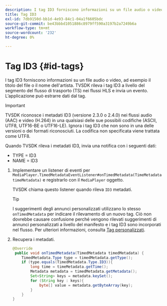 ```yaml
---
description: I tag ID3 forniscono informazioni su un file audio o video, ad esempio il titolo del file o il nome dell'artista. TVSDK rileva i tag ID3 a livello del segmento del flusso di trasporto (TS) nei flussi HLS e invia un evento. L’applicazione può estrarre dati dal tag.
title: Tag ID3
exl-id: 7db9150d-bb1d-4e93-84c1-04a1f6605bdc
source-git-commit: be43bbbd1051886c8979ff590a3197b2a7249b6a
workflow-type: tm+mt
source-wordcount: '232'
ht-degree: 0%

---
```


# Tag ID3 {#id-tags}

I tag ID3 forniscono informazioni su un file audio o video, ad esempio il titolo del file o il nome dell&#39;artista. TVSDK rileva i tag ID3 a livello del segmento del flusso di trasporto (TS) nei flussi HLS e invia un evento. L’applicazione può estrarre dati dal tag.

>[!IMPORTANT]
>
>TVSDK riconosce i metadati ID3 (versione 2.3.0 o 2.4.0) nei flussi audio (AAC) e video (H.264) in una qualsiasi delle sue possibili codifiche (ASCII, UTF8, UTF16-BE o UTF16-LE). Ignora i tag ID3 che non sono in una delle versioni o dei formati riconosciuti. La codifica non specificata viene trattata come UTF8.

Quando TVSDK rileva i metadati ID3, invia una notifica con i seguenti dati:

* TYPE = ID3
* NAME = ID3

1. Implementare un listener di eventi per `MediaPlayer.TimedMetadataEventListener#onTimedMetadata(TimeMetadata timeMetadata)` e registrarlo con il `MediaPlayer` oggetto.

   TVSDK chiama questo listener quando rileva `ID3` metadati.

   >[!TIP]
   >
   >I suggerimenti degli annunci personalizzati utilizzano lo stesso `onTimedMetadata` per indicare il rilevamento di un nuovo tag. Ciò non dovrebbe causare confusione perché vengono rilevati suggerimenti di annunci personalizzati a livello del manifesto e i tag ID3 sono incorporati nel flusso. Per ulteriori informazioni, consulta [Tag personalizzati](../../tvsdk-3x-android-prog/android-3x-advertising/ad-insertion/custom-tags-configure/android-3x-custom-tags-configure.md).

1. Recupera i metadati.

   ```java
   @Override 
    public void onTimedMetadata(TimedMetadata timedMetadata) { 
       TimedMetadata.Type type = timedMetadata.getType(); 
       if (type.equals(TimedMetadata.Type.ID3)){ 
           long time = timeMetadata.getTime(); 
           Metadata metadata = timedMetadata.getMetadata(); 
           Set<String> keys = metadata.keySet(); 
           for (String key : keys){ 
               byte[] value = metadata.getByteArray(key); 
           } 
       } 
   }
   ```
